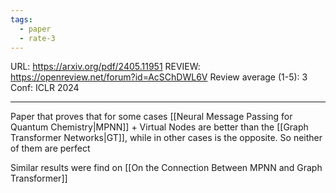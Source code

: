 ```yaml
---
tags:
  - paper
  - rate-3
---
```

URL: https://arxiv.org/pdf/2405.11951
REVIEW: https://openreview.net/forum?id=AcSChDWL6V
Review average (1-5): 3
Conf: ICLR 2024

---

Paper that proves that for some cases [[Neural Message Passing for Quantum Chemistry|MPNN]] + Virtual Nodes are better than the [[Graph Transformer Networks|GT]], while in other cases is the opposite. So neither of them are perfect

Similar results were find on [[On the Connection Between MPNN and Graph Transformer]]